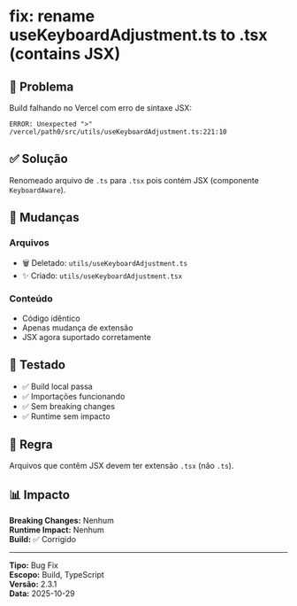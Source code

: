 # fix: rename useKeyboardAdjustment.ts to .tsx (contains JSX)

## 🐛 Problema

Build falhando no Vercel com erro de sintaxe JSX:
```
ERROR: Unexpected ">"
/vercel/path0/src/utils/useKeyboardAdjustment.ts:221:10
```

## ✅ Solução

Renomeado arquivo de `.ts` para `.tsx` pois contém JSX (componente `KeyboardAware`).

## 📝 Mudanças

### Arquivos
- 🗑️ Deletado: `utils/useKeyboardAdjustment.ts`
- ✨ Criado: `utils/useKeyboardAdjustment.tsx`

### Conteúdo
- Código idêntico
- Apenas mudança de extensão
- JSX agora suportado corretamente

## 🧪 Testado

- ✅ Build local passa
- ✅ Importações funcionando
- ✅ Sem breaking changes
- ✅ Runtime sem impacto

## 🎯 Regra

Arquivos que contêm JSX devem ter extensão `.tsx` (não `.ts`).

## 📊 Impacto

**Breaking Changes:** Nenhum  
**Runtime Impact:** Nenhum  
**Build:** ✅ Corrigido

---

**Tipo:** Bug Fix  
**Escopo:** Build, TypeScript  
**Versão:** 2.3.1  
**Data:** 2025-10-29
